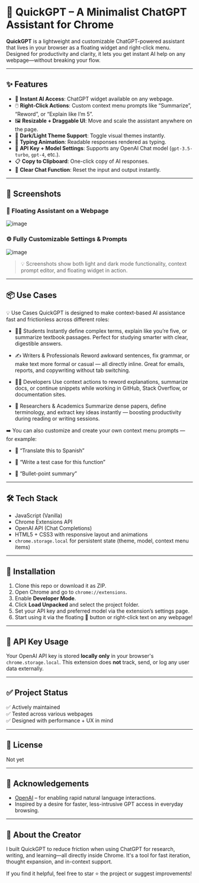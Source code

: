 # 🔹 QuickGPT – A Minimalist ChatGPT Assistant for Chrome

**QuickGPT** is a lightweight and customizable ChatGPT-powered assistant that lives in your browser as a floating widget and right-click menu. Designed for productivity and clarity, it lets you get instant AI help on any webpage—without breaking your flow.

---

## ✨ Features

- 🧠 **Instant AI Access**: ChatGPT widget available on any webpage.
- 🖱️ **Right-Click Actions**: Custom context menu prompts like “Summarize”, “Reword”, or “Explain like I’m 5”.
- 🖼️ **Resizable + Draggable UI**: Move and scale the assistant anywhere on the page.
- 🎨 **Dark/Light Theme Support**: Toggle visual themes instantly.
- 🔄 **Typing Animation**: Readable responses rendered as typing.
- 🔧 **API Key + Model Settings**: Supports any OpenAI Chat model (`gpt-3.5-turbo`, `gpt-4`, etc.).
- 📋 **Copy to Clipboard**: One-click copy of AI responses.
- 🧹 **Clear Chat Function**: Reset the input and output instantly.

---

## 📸 Screenshots

### 💬 Floating Assistant on a Webpage
![image](https://github.com/user-attachments/assets/05e16ffd-8318-4a81-a609-40471ce6f75e)



### ⚙️ Fully Customizable Settings & Prompts
![image](https://github.com/user-attachments/assets/dd90df51-21bf-4dc8-b8b2-ce508c52d4ed)

> 💡 Screenshots show both light and dark mode functionality, context prompt editor, and floating widget in action.

---

## 📦 Use Cases

💡 Use Cases
QuickGPT is designed to make context-based AI assistance fast and frictionless across different roles:

* 👩‍🎓 Students
Instantly define complex terms, explain like you’re five, or summarize textbook passages. Perfect for studying smarter with clear, digestible answers.

* ✍️ Writers & Professionals
Reword awkward sentences, fix grammar, or make text more formal or casual — all directly inline. Great for emails, reports, and copywriting without tab switching.

* 👨‍💻 Developers
Use context actions to reword explanations, summarize docs, or continue snippets while working in GitHub, Stack Overflow, or documentation sites.

* 🔬 Researchers & Academics
Summarize dense papers, define terminology, and extract key ideas instantly — boosting productivity during reading or writing sessions.

➡️ You can also customize and create your own context menu prompts — for example:

* 💬 “Translate this to Spanish”

* 🧪 “Write a test case for this function”

* 📝 “Bullet-point summary”

---

## 🛠️ Tech Stack

- JavaScript (Vanilla)
- Chrome Extensions API
- OpenAI API (Chat Completions)
- HTML5 + CSS3 with responsive layout and animations
- `chrome.storage.local` for persistent state (theme, model, context menu items)

---

## 🚀 Installation

1. Clone this repo or download it as ZIP.
2. Open Chrome and go to `chrome://extensions`.
3. Enable **Developer Mode**.
4. Click **Load Unpacked** and select the project folder.
5. Set your API key and preferred model via the extension’s settings page.
6. Start using it via the floating 💬 button or right-click text on any webpage!

---

## 🔐 API Key Usage

Your OpenAI API key is stored **locally only** in your browser's `chrome.storage.local`. This extension does **not** track, send, or log any user data externally.

---

## ✅ Project Status

✅ Actively maintained  
✅ Tested across various webpages  
✅ Designed with performance + UX in mind

---

## 📄 License

Not yet

---

## 🙌 Acknowledgements

- [OpenAI](https://platform.openai.com/) – for enabling rapid natural language interactions.
- Inspired by a desire for faster, less-intrusive GPT access in everyday browsing.

---

## 🧠 About the Creator

I built QuickGPT to reduce friction when using ChatGPT for research, writing, and learning—all directly inside Chrome. It's a tool for fast iteration, thought expansion, and in-context support.

If you find it helpful, feel free to star ⭐ the project or suggest improvements!
